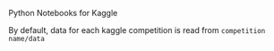 Python Notebooks for Kaggle

By default, data for each kaggle competition is read from 
`competition name/data`